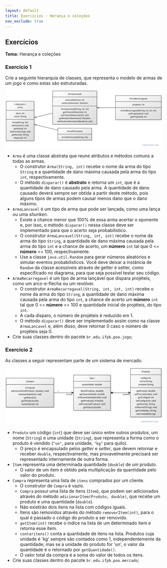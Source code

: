 ```yaml
---
layout: default
title: Exercícios - Herança e coleções
nav_exclude: true
---
```


## Exercícios

**Tema:** Herança e coleções

### Exercício 1

Crie a seguinte hierarquia de classes, que representa o modelo de armas de um jogo e como estas são estruturadas.

![Diagrama de classes](/content/images/arma.svg)

- `Arma` é uma classe abstrata que reune atributos e métodos comuns a todas as armas.
  - O construtor `Arma(String, int)` recebe o nome da arma do tipo `String` e a quantidade de dano máxima causada pela arma do tipo `int`, respectivamente.
  - O método `disparar()` é **abstrato** e retorna um `int`, que é a quantidade de dano causado pela arma. A quantidade de dano causado deverá sempre ser obtida a partir deste método, pois alguns tipos de armas podem causar menos dano que o dano máximo.
- `ArmaLancavel` é um tipo de arma que pode ser lançada, como uma lança ou uma _shuriken_.
  - Existe a chance menor que 100% de essa arma acertar o oponente e, por isso, o método `disparar()` nessa classe deve ser implementado para que o acerto seja probabilistico.
  - O construtor `ArmaLancavel(String, int, int)` recebe o nome da arma do tipo `String`, a quantidade de dano máxima causada pela arma do tipo `int` e a chance de acerto, um **número** `int` tal que 0 <= **número** <= 100, respectivamente.
  - Use a classe `java.util.Random` para gerar números aleatórios e simular eventos probabilisticos. Você deve deixar a instância de `Random` da classe acessíveis através de getter e setter, como especificado no diagrama, para que seja possível testar seu código.
- `ArmaRecarregavel` é um tipo de arma lançável que dispara projéteis, como um arco-e-flecha ou um revólver.
  - O construtor `ArmaRecarregavel(String, int, int, int)` recebe o nome da arma do tipo `String`, a quantidade de dano máxima causada pela arma do tipo `int`, a chance de acerto um **número** `int` tal que 0 <= **número** <= 100 e quantidade inicial de projéteis, do tipo `int`.
  - A cada disparo, o número de projéteis é reduzido em 1.
  - O método `disparar()` deve ser implementado assim como na classe `ArmaLancavel` e, além disso, deve retornar 0 caso o número de projéteis seja 0.
- Crie suas classes dentro do pacote `br.edu.ifpb.poo.jogo`;

### Exercício 2

As classes a seguir representam parte de um sistema de mercado.

![Diagrama de classes](/content/images/compra.svg)

- `Produto` um código (`int`) que deve ser único entre outros produtos, um nome (`String`) e uma unidade (`String`), que representa a forma como o produto é vendido (`"un"`, para unidade, `"kg"` para quilo).
  - O preço é encapsulado pelos _getter_ e _setter_, que devem retornar e receber `double`, respectivamente, mas provavelmente precisará ser representado internamente de outra forma.
- `Item` representa uma determinada quantidade (`double`) de um produto.
  - O valor de um item é obtido pela multiplicação da quantidade pelo valor do produto.
- `Compra` representa uma lista de `itens` comprados por um cliente.
  - O construtor de `Compra` é vazio.
  - `Compra` possui uma lista de itens (`Item`), que podem ser adicionados através do método `adicionarItem(Produto, double)`, que recebe um produto e uma quantidade (`double`).
  - Não existirão dois itens na lista com códigos iguais.
  - Itens são removidos através do método `removerItem(int)`, para o qual é passado o código do produto a ser removido.
  - `getItem(int)` recebe o índice na lista de um determinado item e retorna esse item.
  - `contaritens()` conta a quantidade de itens na lista. Produtos cuja unidade é 'kg' sempre são contados como 1, independentemente da quantidade; mas se a unidade do produto for 'un', o valor da quantidade é o retornado por `getQuantidade()`.
  - O valor total da compra é a soma do valor de todos os itens.
- Crie suas classes dentro do pacote `br.edu.ifpb.poo.mercado`;
